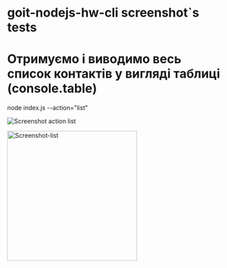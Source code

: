 # goit-nodejs-hw-cli screenshot`s tests

# Отримуємо і виводимо весь список контактів у вигляді таблиці (console.table)
node index.js --action="list"

![Screenshot action list](https://ibb.co/wRGd13c)

<a href="https://ibb.co/wRGd13c"><img src="https://i.ibb.co/Xb0WTNY/Screenshot-list.png" alt="Screenshot-list" width="300px" border="0"></a>
